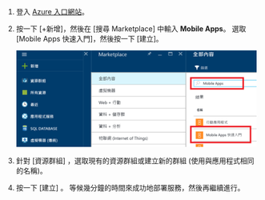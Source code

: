 1. 登入 [Azure 入口網站]。
2. 按一下 [+新增]，然後在 [搜尋 Marketplace] 中輸入 **Mobile Apps**。 選取 [Mobile Apps 快速入門]，然後按一下 [建立]。
   
    ![已醒目提示 [Mobile Apps 快速入門] 的 Azure 入口網站](./media/app-service-mobile-dotnet-backend-create-new-service/search-mobile-apps-quickstart.png)
3. 針對 [資源群組] ，選取現有的資源群組或建立新的群組 (使用與應用程式相同的名稱)。 
4. 按一下 [建立] 。 等候幾分鐘的時間來成功地部署服務，然後再繼續進行。

<!-- URLs. -->
[Azure 入口網站]: https://portal.azure.com/


<!--HONumber=Nov16_HO2-->


